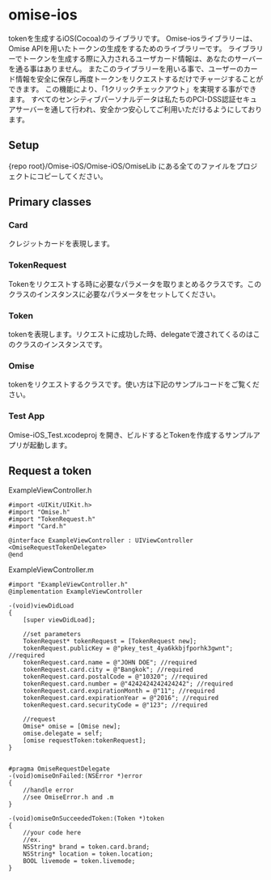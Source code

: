 omise-ios
=========
tokenを生成するiOS(Cocoa)のライブラリです。
Omise-iosライブラリーは、Omise APIを用いたトークンの生成をするためのライブラリーです。 ライブラリーでトークンを生成する際に入力されるユーザカード情報は、あなたのサーバーを通る事はありません。 またこのライブラリーを用いる事で、ユーザーのカード情報を安全に保存し再度トークンをリクエストするだけでチャージすることができます。 この機能により、「1クリックチェックアウト」を実現する事ができます。 すべてのセンシティブパーソナルデータは私たちのPCI-DSS認証セキュアサーバーを通して行われ、安全かつ安心してご利用いただけるようにしております。



## Setup
{repo root}/Omise-iOS/Omise-iOS/OmiseLib にある全てのファイルをプロジェクトにコピーしてください。

## Primary classes
### Card
クレジットカードを表現します。

### TokenRequest
Tokenをリクエストする時に必要なパラメータを取りまとめるクラスです。このクラスのインスタンスに必要なパラメータをセットしてください。

### Token
tokenを表現します。リクエストに成功した時、delegateで渡されてくるのはこのクラスのインスタンスです。

### Omise
tokenをリクエストするクラスです。使い方は下記のサンプルコードをご覧ください。

### Test App
Omise-iOS_Test.xcodeproj を開き、ビルドするとTokenを作成するサンプルアプリが起動します。

## Request a token

ExampleViewController.h
```objc
#import <UIKit/UIKit.h>
#import "Omise.h"
#import "TokenRequest.h"
#import "Card.h"

@interface ExampleViewController : UIViewController <OmiseRequestTokenDelegate>
@end
```

ExampleViewController.m
```objc
#import "ExampleViewController.h"
@implementation ExampleViewController

-(void)viewDidLoad
{
    [super viewDidLoad];

    //set parameters
    TokenRequest* tokenRequest = [TokenRequest new];
    tokenRequest.publicKey = @"pkey_test_4ya6kkbjfporhk3gwnt"; //required
    tokenRequest.card.name = @"JOHN DOE"; //required
    tokenRequest.card.city = @"Bangkok"; //required
    tokenRequest.card.postalCode = @"10320"; //required
    tokenRequest.card.number = @"4242424242424242"; //required
    tokenRequest.card.expirationMonth = @"11"; //required
    tokenRequest.card.expirationYear = @"2016"; //required
    tokenRequest.card.securityCode = @"123"; //required

    //request
    Omise* omise = [Omise new];
    omise.delegate = self;
    [omise requestToken:tokenRequest];
}


#pragma OmiseRequestDelegate
-(void)omiseOnFailed:(NSError *)error
{
    //handle error
    //see OmiseError.h and .m
}

-(void)omiseOnSucceededToken:(Token *)token
{
    //your code here
    //ex.
    NSString* brand = token.card.brand;
    NSString* location = token.location;
    BOOL livemode = token.livemode;
}

```

